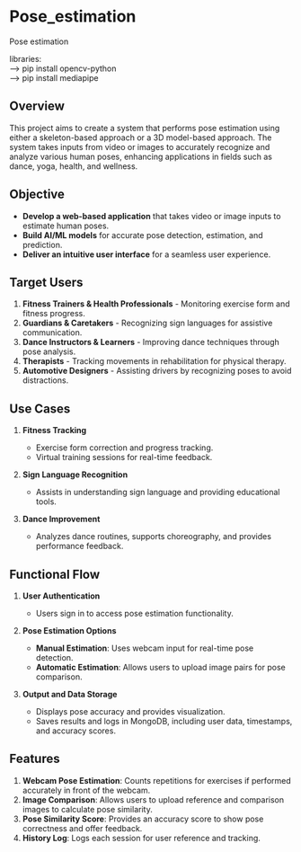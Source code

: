 # Pose_estimation
Pose estimation</br>

libraries:</br>
--> pip install opencv-python</br>
--> pip install mediapipe</br>

## Overview
This project aims to create a system that performs pose estimation using either a skeleton-based approach or a 3D model-based approach. The system takes inputs from video or images to accurately recognize and analyze various human poses, enhancing applications in fields such as dance, yoga, health, and wellness.

## Objective
- **Develop a web-based application** that takes video or image inputs to estimate human poses.
- **Build AI/ML models** for accurate pose detection, estimation, and prediction.
- **Deliver an intuitive user interface** for a seamless user experience.

## Target Users
1. **Fitness Trainers & Health Professionals** - Monitoring exercise form and fitness progress.
2. **Guardians & Caretakers** - Recognizing sign languages for assistive communication.
3. **Dance Instructors & Learners** - Improving dance techniques through pose analysis.
4. **Therapists** - Tracking movements in rehabilitation for physical therapy.
5. **Automotive Designers** - Assisting drivers by recognizing poses to avoid distractions.

## Use Cases
1. **Fitness Tracking**
   - Exercise form correction and progress tracking.
   - Virtual training sessions for real-time feedback.

2. **Sign Language Recognition**
   - Assists in understanding sign language and providing educational tools.

3. **Dance Improvement**
   - Analyzes dance routines, supports choreography, and provides performance feedback.

## Functional Flow
1. **User Authentication**
   - Users sign in to access pose estimation functionality.
   
2. **Pose Estimation Options**
   - **Manual Estimation**: Uses webcam input for real-time pose detection.
   - **Automatic Estimation**: Allows users to upload image pairs for pose comparison.

3. **Output and Data Storage**
   - Displays pose accuracy and provides visualization.
   - Saves results and logs in MongoDB, including user data, timestamps, and accuracy scores.

## Features
1. **Webcam Pose Estimation**: Counts repetitions for exercises if performed accurately in front of the webcam.
2. **Image Comparison**: Allows users to upload reference and comparison images to calculate pose similarity.
3. **Pose Similarity Score**: Provides an accuracy score to show pose correctness and offer feedback.
4. **History Log**: Logs each session for user reference and tracking.
